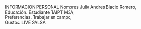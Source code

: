 INFORMACION PERSONAL
Nombres Julio Andres Blacio Romero,    
Educación.  Estudiante TAIPT M3A,  
Preferencias.   Trabajar en campo,         
Gustos.   LIVE SALSA
